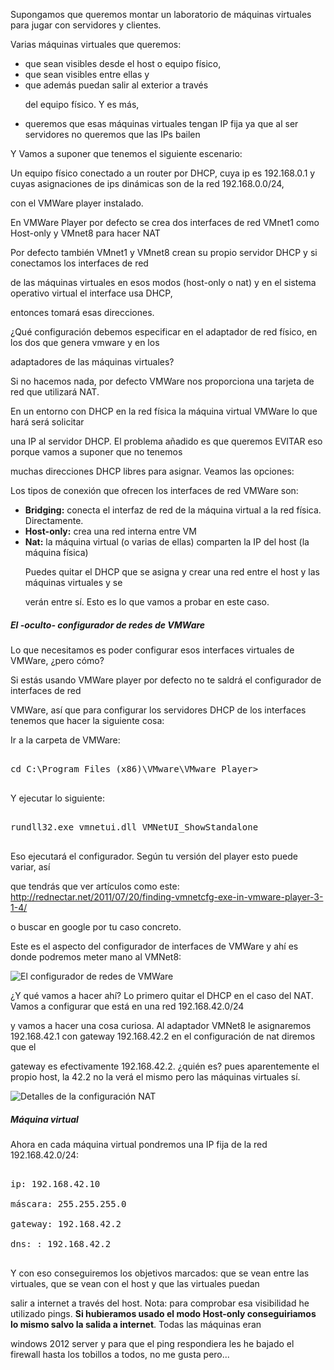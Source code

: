 ﻿<p>Supongamos que queremos montar un laboratorio de máquinas virtuales para jugar con servidores y clientes. 

Varias máquinas virtuales que queremos:
<ul> 
<li>que sean visibles desde el host o equipo físico, </li><li>que sean visibles entre ellas y</li><li>que además puedan salir al exterior a través

del equipo físico. Y es más, 
</li><li>queremos que esas máquinas virtuales tengan IP fija ya que al ser servidores no queremos que las IPs bailen
</li></ul>
</p>



<p>Y Vamos a suponer que tenemos el siguiente escenario:</p>



<p>Un equipo físico conectado a un router por DHCP, cuya ip es 192.168.0.1 y cuyas asignaciones de ips dinámicas son de la red 192.168.0.0/24,

con el VMWare player instalado. 

En VMWare Player por defecto se crea dos interfaces de red VMnet1 como Host-only y VMnet8 para hacer NAT

Por defecto también VMnet1 y VMnet8 crean su propio servidor  DHCP y si conectamos los interfaces de red

de las máquinas virtuales en esos modos (host-only o nat) y en el sistema operativo virtual el interface usa DHCP,

entonces tomará esas direcciones.</p>



<p>

¿Qué configuración debemos especificar en el adaptador de red físico, en los dos que genera vmware y en los

adaptadores de las máquinas virtuales?</p>



<p>

Si no hacemos nada, por defecto VMWare nos proporciona una tarjeta de red que utilizará NAT.

En un entorno con DHCP en la red física la máquina virtual VMWare lo que hará será solicitar

una IP al servidor DHCP. El problema añadido es que queremos EVITAR eso porque vamos a suponer que no tenemos

muchas direcciones DHCP libres para asignar. Veamos las opciones: </p>



<p>Los tipos de conexión que ofrecen los interfaces de red VMWare son:</p>

<ul>

<li><b>Bridging:</b> conecta el interfaz de red de la máquina virtual a la red física. Directamente.</li>



<li><b>Host-only:</b> crea una red interna entre VM</li>



<li><b>Nat:</b> la máquina virtual (o varias de ellas) comparten la IP del host (la máquina física)

Puedes quitar el DHCP que se asigna y crear una red entre el host y las máquinas virtuales y se

verán entre sí. Esto es lo que vamos a probar en este caso.</li>



</ul>



<h5>El -oculto- configurador de redes de VMWare</h5>

<p>Lo que necesitamos es poder configurar esos interfaces virtuales de VMWare, ¿pero cómo?

Si estás usando VMWare player por defecto no te saldrá el configurador de interfaces de red

VMWare, así que para configurar los servidores DHCP de los interfaces tenemos que hacer la siguiente cosa:

Ir a la carpeta de VMWare:</p>

<pre>

cd C:\Program Files (x86)\VMware\VMware Player>

</pre>

<p>Y ejecutar lo siguiente:</p>

<pre>

rundll32.exe vmnetui.dll VMNetUI_ShowStandalone

</pre>



<p>Eso ejecutará el configurador. Según tu versión del player esto puede variar, así

que tendrás que ver artículos como este: http://rednectar.net/2011/07/20/finding-vmnetcfg-exe-in-vmware-player-3-1-4/

o buscar en google por tu caso concreto.</p>



<p>Este es el aspecto del configurador de interfaces de VMWare y ahí es donde podremos meter mano al VMNet8:</p>

<img src="http://www.pello.info/images/vmware_netconfig2.png" alt="El configurador de redes de VMWare" title="El configurador de redes de VMWare" />



<p>¿Y qué vamos a hacer ahí? Lo primero quitar el DHCP en el caso del NAT. Vamos a configurar que está en una red 192.168.42.0/24

y vamos a hacer una cosa curiosa. Al adaptador VMNet8 le asignaremos 192.168.42.1 con gateway 192.168.42.2 en el configuración de nat diremos que el 

gateway es efectivamente 192.168.42.2. ¿quién es? pues aparentemente el propio host, la 42.2 no la verá el mismo pero las máquinas virtuales sí.</p>

<img src="http://www.pello.info/images/vmware_natconfig.png" alt="Detalles de la configuración NAT" title="Detalles de la configuración NAT" />



<h5>Máquina virtual</h5>

<p>Ahora en cada máquina virtual pondremos una IP fija de la red 192.168.42.0/24:</p>

<pre>

ip: 192.168.42.10

máscara: 255.255.255.0

gateway: 192.168.42.2

dns: : 192.168.42.2

</pre>

<p>Y con eso conseguiremos los objetivos marcados: que se vean entre las virtuales, que se vean con el host y que las virtuales puedan

salir a internet a través del host. Nota: para comprobar esa visibilidad he utilizado pings. <b>Si hubieramos usado el modo Host-only conseguiriamos lo mismo salvo la salida a internet</b>. Todas las máquinas eran

windows 2012 server y para que el ping respondiera les he bajado el firewall hasta los tobillos a todos, no me gusta pero...</p>